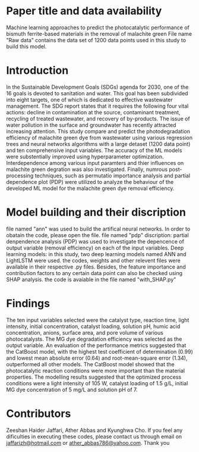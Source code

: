 # Paper title and data availability
Machine learning approaches to predict the photocatalytic performance of bismuth ferrite-based materials in the removal of malachite green
File name "Raw data" contains the data set of 1200 data points used in this study to build this model.
# Introduction
In the Sustainable Development Goals (SDGs) agenda for 2030, one of the 16 goals is devoted to sanitation and water. This goal has been subdivided into eight targets, one of which is dedicated to effective wastewater management. The SDG report states that it requires the following four vital actions: decline in contamination at the source, contaminant treatment, recycling of treated wastewater, and recovery of by-products. The issue of water pollution in the surface and groundwater has recently attracted increasing attention. This study compare and predict the photodegradation efficiency of malachite green dye from wastewater using various regression trees and neural networks algorithms with a large detaset (1200 data point) and ten comprehensive input variables. The accuracy of the ML models were substentially improved using hyperparameter optimization. Interdependence among various input paramters and thier influences on malachite green degration was also investigated. Finally, numrous post-processing techniques, such as permutatio importance analysis and partial dependence plot (PDP) were utilized to analyze the behaviour of the developed ML model for the malachite green dye removal efficiency. 
# Model building and their discription 
file named "ann" was used to build the artifical neural networks. In order to obatain the code, please open the file. 
file named "pdp" discription: partial denpendence analysis (PDP) was used to investigate the depencence of output variable (removal efficiency) on each of the input variables. 
Deep learning models: in this study, two deep learning models named ANN and LightLSTM were used. the codes, weights and other relevent files were available in their respective .py files. 
Besides, the feature importance and contribution factors to any certain data point can also be checked using SHAP analysis. the code is avaiable in the file named "with_SHAP.py"

# Findings
The ten input variables selected were the catalyst type, reaction time, light intensity, initial concentration, catalyst loading, solution pH, humic acid concentration, anions, surface area, and pore volume of various photocatalysts. The MG dye degradation efficiency was selected as the output variable. An evaluation of the performance metrics suggested that the CatBoost model, with the highest test coefficient of determination (0.99) and lowest mean absolute error (0.64) and root-mean-square error (1.34), outperformed all other models. The CatBoost model showed that the photocatalytic reaction conditions were more important than the material properties. The modelling results suggested that the optimized process conditions were a light intensity of 105 W, catalyst loading of 1.5 g/L, initial MG dye concentration of 5 mg/L and solution pH of 7. 
# Contributors
Zeeshan Haider Jaffari, Ather Abbas and Kyunghwa Cho.
If you feel any dificulties in executing these codes, please contact us through email on jaffarizh@hotmail.com or ather_abbas786@yahoo.com. Thank you
